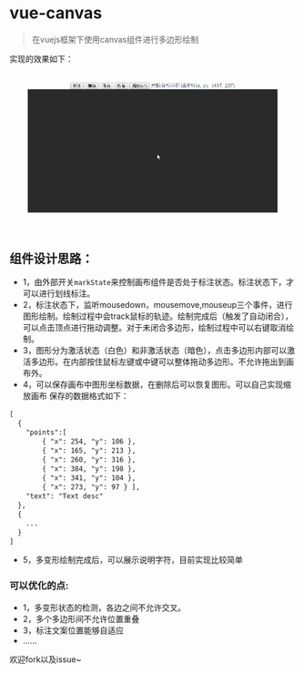 # vue-canvas

> 在vuejs框架下使用canvas组件进行多边形绘制

实现的效果如下：
![效果](./static/canvas.gif)

## 组件设计思路：
+ 1，由外部开关`markState`来控制画布组件是否处于标注状态。标注状态下，才可以进行划线标注。
+ 2，标注状态下，监听mousedown，mousemove,mouseup三个事件，进行图形绘制。绘制过程中会track鼠标的轨迹。绘制完成后（触发了自动闭合），可以点击顶点进行拖动调整。对于未闭合多边形，绘制过程中可以右键取消绘制。
+ 3，图形分为激活状态（白色）和非激活状态（暗色），点击多边形内部可以激活多边形。在内部按住鼠标左键或中键可以整体拖动多边形。不允许拖出到画布外。
+ 4，可以保存画布中图形坐标数据，在删除后可以恢复图形。可以自己实现缩放画布
保存的数据格式如下：
```
[
  {
    "points":[
        { "x": 254, "y": 106 },
        { "x": 165, "y": 213 },
        { "x": 260, "y": 316 },
        { "x": 384, "y": 198 },
        { "x": 341, "y": 104 },
        { "x": 273, "y": 97 } ],
    "text": "Text desc"
  },
  {
    ...
  }
]
```
+ 5，多变形绘制完成后，可以展示说明字符，目前实现比较简单

### 可以优化的点:
+ 1，多变形状态的检测，各边之间不允许交叉。
+ 2，多个多边形间不允许位置重叠
+ 3，标注文案位置能够自适应 
+ ......

欢迎fork以及issue~